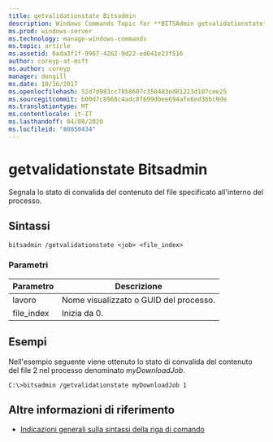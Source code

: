 ```yaml
---
title: getvalidationstate Bitsadmin
description: Windows Commands Topic for **BITSAdmin getvalidationstate**, che segnala lo stato di convalida del contenuto del file specificato all'interno del processo.
ms.prod: windows-server
ms.technology: manage-windows-commands
ms.topic: article
ms.assetid: 6ada3f1f-9967-4262-9d22-ed641e23f516
author: coreyp-at-msft
ms.author: coreyp
manager: dongill
ms.date: 10/16/2017
ms.openlocfilehash: 52d7d983cc7858607c350483ed81223d107cee25
ms.sourcegitcommit: b00d7c8968c4adc8f699dbee694afe6ed36bc9de
ms.translationtype: MT
ms.contentlocale: it-IT
ms.lasthandoff: 04/08/2020
ms.locfileid: "80850434"
---
```

# <a name="bitsadmin-getvalidationstate"></a>getvalidationstate Bitsadmin

Segnala lo stato di convalida del contenuto del file specificato all'interno del processo.

## <a name="syntax"></a>Sintassi

```
bitsadmin /getvalidationstate <job> <file_index>
```

### <a name="parameters"></a>Parametri

| Parametro | Descrizione |
| -------------- | -------------- |
| lavoro | Nome visualizzato o GUID del processo. |
| file_index | Inizia da 0. |

## <a name="examples"></a><a name=BKMK_examples></a>Esempi

Nell'esempio seguente viene ottenuto lo stato di convalida del contenuto del file 2 nel processo denominato *myDownloadJob*.

```
C:\>bitsadmin /getvalidationstate myDownloadJob 1
```

## <a name="additional-references"></a>Altre informazioni di riferimento

- [Indicazioni generali sulla sintassi della riga di comando](command-line-syntax-key.md)
